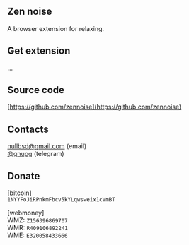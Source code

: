 ## Zen noise

A browser extension for relaxing.

## Get extension

...

## Source code

[https://github.com/zennoise](https://github.com/zennoise)

## Contacts

[nullbsd@gmail.com](mailto:nullbsd@gmail.com) (email)<br>
[@gnupg](http://t.me/gnupg) (telegram)

## Donate

[bitcoin]<br>
`1NYYFoJiRPnkmFbcv5kYLqwsweix1cVmBT`

[webmoney]<br>
WMZ: `Z156396869707`<br>
WMR: `R409106892241`<br>
WME: `E320058433666`<br>
